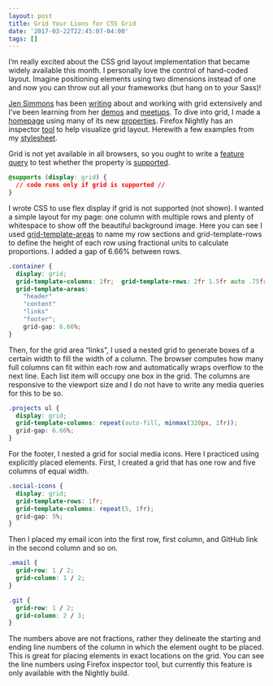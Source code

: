 ```yaml
---
layout: post
title: Grid Your Lions for CSS Grid
date: '2017-03-22T22:45:07-04:00'
tags: []
---
```

I’m really excited about the CSS grid layout implementation that became widely available this month. I personally love the control of hand-coded layout. Imagine positioning elements using two dimensions instead of one and now you can throw out all your frameworks (but hang on to your Sass)!

[Jen Simmons](https://twitter.com/jensimmons) has been [writing](http://jensimmons.com/writing) about and working with grid extensively and I’ve been learning from her [demos](http://labs.jensimmons.com/) and [meetups](https://www.meetup.com/CSS-Layout-Club). To dive into grid, I made a [homepage](http://jingyufanclub.co/) using many of its new [properties](http://jensimmons.com/post/mar-1-2017/wow-grid-has-so-many-properties-do-we-need-them-all). Firefox Nightly has an inspector [tool](https://developer.mozilla.org/en-US/docs/Tools/Page_Inspector/How_to/Examine_grid_layouts) to help visualize grid layout. Herewith a few examples from my [stylesheet](https://github.com/jingyufanclub/jingyufanclub.github.io/blob/master/stylesheets/index.css).

Grid is not yet available in all browsers, so you ought to write a [feature query](https://hacks.mozilla.org/2016/08/using-feature-queries-in-css/) to test whether the property is [supported](http://caniuse.com/#feat=css-grid).

```css
@supports (display: grid) {
  // code runs only if grid is supported //
}
```

I wrote CSS to use flex display if grid is not supported (not shown). I wanted a simple layout for my page: one column with multiple rows and plenty of whitespace to show off the beautiful background image. Here you can see I used [grid-template-areas](https://developer.mozilla.org/en-US/docs/Web/CSS/grid-template-areas) to name my row sections and grid-template-rows to define the height of each row using fractional units to calculate proportions. I added a gap of 6.66% between rows.

```css
.container {
  display: grid;
  grid-template-columns: 1fr;  grid-template-rows: 2fr 1.5fr auto .75fr;
  grid-template-areas:
    "header"
    "content"
    "links"
    "footer";
    grid-gap: 6.66%;
}
```

Then, for the grid area “links”, I used a nested grid to generate boxes of a certain width to fill the width of a column. The browser computes how many full columns can fit within each row and automatically wraps overflow to the next line. Each list item will occupy one box in the grid. The columns are responsive to the viewport size and I do not have to write any media queries for this to be so.

```css
.projects ul {
  display: grid;
  grid-template-columns: repeat(auto-fill, minmax(320px, 1fr));
  grid-gap: 6.66%;
}
```

For the footer, I nested a grid for social media icons. Here I practiced using explicitly placed elements. First, I created a grid that has one row and five columns of equal width.

```css
.social-icons {
  display: grid;
  grid-template-rows: 1fr;
  grid-template-columns: repeat(5, 1fr);
  grid-gap: 5%;
}
```

Then I placed my email icon into the first row, first column, and GitHub link in the second column and so on.

```css
.email {
  grid-row: 1 / 2;
  grid-column: 1 / 2;
}

.git {
  grid-row: 1 / 2;
  grid-column: 2 / 3;
}
```
The numbers above are not fractions, rather they delineate the starting and ending line numbers of the column in which the element ought to be placed. This is great for placing elements in exact locations on the grid. You can see the line numbers using Firefox inspector tool, but currently this feature is only available with the Nightly build.
